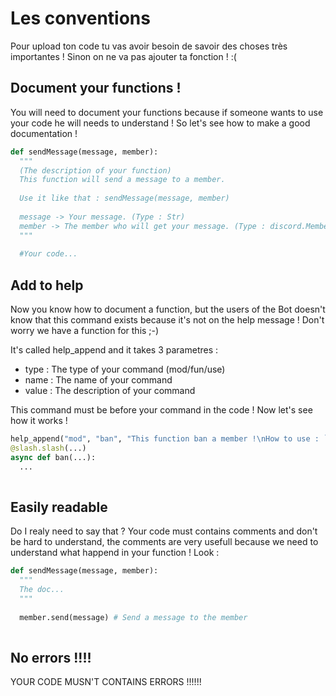 # Les conventions

Pour upload ton code tu vas avoir besoin de savoir des choses très importantes ! Sinon on ne va pas ajouter ta fonction ! :(

## Document your functions !

You will need to document your functions because if someone wants to use your code he will needs to understand ! So let's see how to make a good documentation !

```python
def sendMessage(message, member):
  """
  (The description of your function)
  This function will send a message to a member.
  
  Use it like that : sendMessage(message, member)
  
  message -> Your message. (Type : Str)
  member -> The member who will get your message. (Type : discord.Member)
  """
  
  #Your code...
```

## Add to help

Now you know how to document a function, but the users of the Bot doesn't know that this command exists because it's not on the help message ! Don't worry we have a function for this ;-)

It's called help_append and it takes 3 parametres :
- type : The type of your command (mod/fun/use)
- name : The name of your command
- value : The description of your command

This command must be before your command in the code ! Now let's see how it works !

```python
help_append("mod", "ban", "This function ban a member !\nHow to use : `/ban <member> (reason)`\nRequired Permission : Ban Members")
@slash.slash(...)
async def ban(...):
  ...
  
```

## Easily readable

Do I realy need to say that ? Your code must contains comments and don't be hard to understand, the comments are very usefull because we need to understand what happend in your function ! Look :

```python
def sendMessage(message, member):
  """
  The doc...
  """
  
  member.send(message) # Send a message to the member
  
```

## No errors !!!!

YOUR CODE MUSN'T CONTAINS ERRORS !!!!!!
